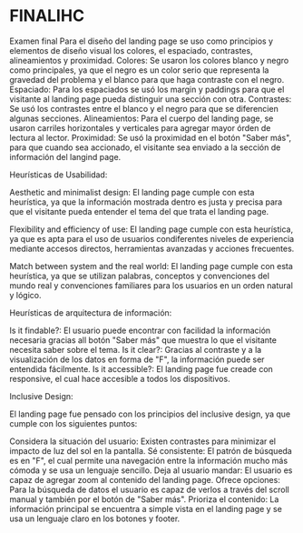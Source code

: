 # FINALIHC
Examen final
Para el diseño del landing page se uso como principios y elementos de diseño visual los colores, el espaciado, contrastes, alineamientos y proximidad.
Colores: Se usaron los colores blanco y negro como principales, ya que el negro es un color serio que representa la gravedad del problema y el blanco para que haga contraste con el negro.
Espaciado: Para los espaciados se usó los margin y paddings para que el visitante al landing page pueda distinguir una sección con otra.
Contrastes: Se usó los contrastes entre el blanco y el negro para que se diferencien algunas secciones.
Alineamientos: Para el cuerpo del landing page, se usaron carriles horizontales y verticales para agregar mayor órden de lectura al lector.
Proximidad: Se usó la proximidad en el botón "Saber más", para que cuando sea accionado, el visitante sea enviado a la sección de información del langind page.

Heurísticas de Usabilidad:

Aesthetic and minimalist design: El landing page cumple con esta heurística, ya que la información mostrada dentro es justa y precisa para que el visitante pueda entender el tema del que trata el landing page.

Flexibility and efficiency of use: El landing page cumple con esta heurística, ya que es apta para el uso de usuarios condiferentes niveles de experiencia mediante
accesos directos, herramientas avanzadas y acciones frecuentes.

Match between system and the real world: El landing page cumple con esta heurística, ya que se utilizan palabras, conceptos y convenciones del mundo real
y convenciones familiares para los usuarios en un orden natural y lógico.

Heurísticas de arquitectura de información:

Is it findable?: El usuario puede encontrar con facilidad la información necesaria gracias all botón "Saber más" que muestra lo que el visitante necesita saber sobre el tema.
Is it clear?: Gracias al contraste y a la visualización de los datos en forma de "F", la información puede ser entendida fácilmente.
Is it accessible?: El landing page fue creade con responsive, el cual hace accesible a todos los dispositivos.

Inclusive Design:

El landing page fue pensado con los principios del inclusive design, ya que cumple con los siguientes puntos:

Considera la situación del usuario: Existen contrastes para minimizar el impacto de luz del sol en la pantalla.
Sé consistente: El patrón de búsqueda es en "F", el cual permite una navegación entre la información mucho más cómoda y se usa un lenguaje sencillo.
Deja al usuario mandar: El usuario es capaz de agregar zoom al contenido del landing page.
Ofrece opciones: Para la búsqueda de datos el usuario es capaz de verlos a través del scroll manual y también por el botón de "Saber más".
Prioriza el contenido: La información principal se encuentra a simple vista en el landing page y se usa un lenguaje claro en los botones y footer.
